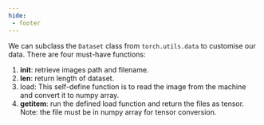 ```yaml
---
hide:
 - footer
---
```


We can subclass the `Dataset` class from `torch.utils.data` to customise our data. There are four must-have functions: 
1. __init__: retrieve images path and filename.
2. __len__: return length of dataset.
3. load: This self-define function is to read the image from the machine and convert it to numpy array.
4. __getitem__: run the defined load function and return the files as tensor. Note: the file must be in numpy array for tensor conversion.
